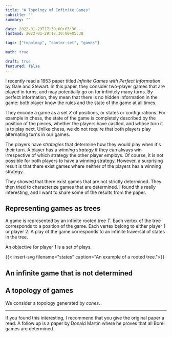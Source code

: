 ```yaml
---
title: "A Topology of Infinite Games"
subtitle: ""
summary: ""

date: 2022-01-29T17:30:00+05:30
lastmod: 2022-01-29T17:30:00+05:30

tags: ["topology", "cantor-set", "games"]

math: true

draft: true
featured: false
---
```


I recently read a 1953 paper titled _Infinite Games with Perfect Information_ by Gale and Stewart. In this paper, they consider two-player games that are played in turns, and may potentially go on for infinitely many turns. By perfect information, they mean that there is no hidden information in the game: both player know the rules and the state of the game at all times. 


They encode a game as a set $X$ of positions, or states or configurations. For example in chess, the state of the game is completely described by the position of the pieces, whether the players have castled, and whose turn it is to play next. Unlike chess, we do not require that both players play alternating turns in our games. 

The players have _strategies_ that determine how they would play when it's their turn. A player has a _winning strategy_ if they can always win irrespective of which strategy the other player employs. Of course, it is not possible for both players to have a winning strategy. However, a surprising result is that there exist games where neither of the players has a winning strategy. 

They showed that there exist games that are not strictly determined. They then tried to characterize games that are determined. I found this really interesting, and I want to share some of the results from the paper.    

## Representing games as trees

A game is represented by an infinite rooted tree $T$. Each vertex of the tree corresponds to a position of the game. Each vertex belong to either player 1 or player 2. A play of the game corresponds to an infinite traversal of states in the tree. 

An objective for player 1 is a set of plays. 

{{< insert-svg filename="states" caption="An example of a rooted tree.">}}

## An infinite game that is not determined

## A topology of games

We consider a topology generated by _cones_. 

---

If you found this interesting, I recommend that you give the original paper a read. A follow up is a paper by Donald Martin where he proves that all Borel games are determined. 